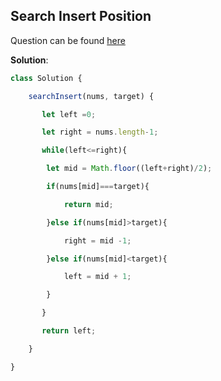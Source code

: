 ## Search Insert Position

Question can be found [here](https://takeuforward.org/plus/data-structures-and-algorithm/binary-search/logic-building/search-insert-position)

**Solution**:

```js
class Solution {

    searchInsert(nums, target) {

       let left =0;

       let right = nums.length-1;

       while(left<=right){

        let mid = Math.floor((left+right)/2);

        if(nums[mid]===target){

            return mid;

        }else if(nums[mid]>target){

            right = mid -1;

        }else if(nums[mid]<target){

            left = mid + 1;

        }

       }

       return left;

    }

}
```

